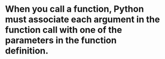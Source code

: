# When you call a function, Python must associate each argument in the function call with one of the parameters in the function definition.
